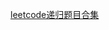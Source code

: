 
[leetcode递归题目合集](https://leetcode-cn.com/problemset/all/?page=1&topicSlugs=recursion&sorting=W3t9XQ%3D%3D&difficulty=EASY)

